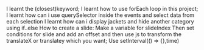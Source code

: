 I learnt the (closest)keyword;
I learnt how to use forEach loop in this project;
I learnt how can i use querySelector inside the events and select data from each selection
I learnt how can i display jackets and hide another category using if..else
How to create a slide:
Make a variable for slideIndex
Then set conditions for slide and add an offset and then use js to transform the translateX or translatey which you want;
Use setInterval(() => {},time)